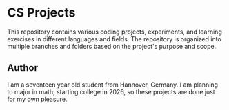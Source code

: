 # CS Projects

This repository contains various coding projects, experiments, and learning exercises in different languages and fields. The repository is organized into multiple branches and folders based on the project's purpose and scope.

## Author

I am a seventeen year old student from Hannover, Germany. I am planning to major in math, starting college in 2026, so these projects are done just for my own pleasure.